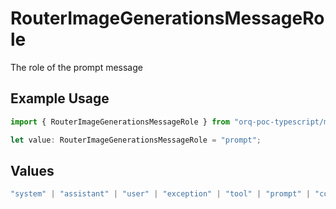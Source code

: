 # RouterImageGenerationsMessageRole

The role of the prompt message

## Example Usage

```typescript
import { RouterImageGenerationsMessageRole } from "orq-poc-typescript/models/operations";

let value: RouterImageGenerationsMessageRole = "prompt";
```

## Values

```typescript
"system" | "assistant" | "user" | "exception" | "tool" | "prompt" | "correction" | "expected_output"
```